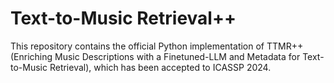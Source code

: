 # Text-to-Music Retrieval++ 

This repository contains the official Python implementation of TTMR++ (Enriching Music Descriptions with a Finetuned-LLM and Metadata for Text-to-Music Retrieval), which has been accepted to ICASSP 2024.